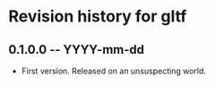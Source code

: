 # Revision history for gltf

## 0.1.0.0 -- YYYY-mm-dd

* First version. Released on an unsuspecting world.

